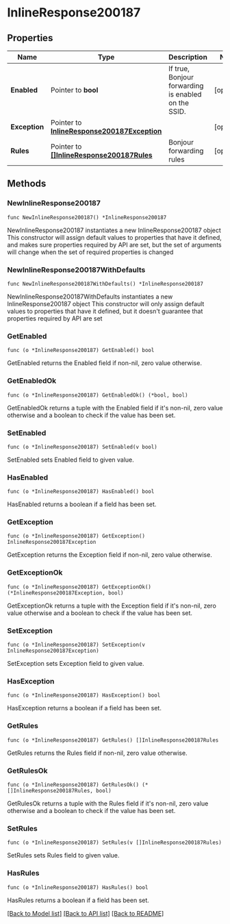 # InlineResponse200187

## Properties

Name | Type | Description | Notes
------------ | ------------- | ------------- | -------------
**Enabled** | Pointer to **bool** | If true, Bonjour forwarding is enabled on the SSID. | [optional] 
**Exception** | Pointer to [**InlineResponse200187Exception**](InlineResponse200187Exception.md) |  | [optional] 
**Rules** | Pointer to [**[]InlineResponse200187Rules**](InlineResponse200187Rules.md) | Bonjour forwarding rules | [optional] 

## Methods

### NewInlineResponse200187

`func NewInlineResponse200187() *InlineResponse200187`

NewInlineResponse200187 instantiates a new InlineResponse200187 object
This constructor will assign default values to properties that have it defined,
and makes sure properties required by API are set, but the set of arguments
will change when the set of required properties is changed

### NewInlineResponse200187WithDefaults

`func NewInlineResponse200187WithDefaults() *InlineResponse200187`

NewInlineResponse200187WithDefaults instantiates a new InlineResponse200187 object
This constructor will only assign default values to properties that have it defined,
but it doesn't guarantee that properties required by API are set

### GetEnabled

`func (o *InlineResponse200187) GetEnabled() bool`

GetEnabled returns the Enabled field if non-nil, zero value otherwise.

### GetEnabledOk

`func (o *InlineResponse200187) GetEnabledOk() (*bool, bool)`

GetEnabledOk returns a tuple with the Enabled field if it's non-nil, zero value otherwise
and a boolean to check if the value has been set.

### SetEnabled

`func (o *InlineResponse200187) SetEnabled(v bool)`

SetEnabled sets Enabled field to given value.

### HasEnabled

`func (o *InlineResponse200187) HasEnabled() bool`

HasEnabled returns a boolean if a field has been set.

### GetException

`func (o *InlineResponse200187) GetException() InlineResponse200187Exception`

GetException returns the Exception field if non-nil, zero value otherwise.

### GetExceptionOk

`func (o *InlineResponse200187) GetExceptionOk() (*InlineResponse200187Exception, bool)`

GetExceptionOk returns a tuple with the Exception field if it's non-nil, zero value otherwise
and a boolean to check if the value has been set.

### SetException

`func (o *InlineResponse200187) SetException(v InlineResponse200187Exception)`

SetException sets Exception field to given value.

### HasException

`func (o *InlineResponse200187) HasException() bool`

HasException returns a boolean if a field has been set.

### GetRules

`func (o *InlineResponse200187) GetRules() []InlineResponse200187Rules`

GetRules returns the Rules field if non-nil, zero value otherwise.

### GetRulesOk

`func (o *InlineResponse200187) GetRulesOk() (*[]InlineResponse200187Rules, bool)`

GetRulesOk returns a tuple with the Rules field if it's non-nil, zero value otherwise
and a boolean to check if the value has been set.

### SetRules

`func (o *InlineResponse200187) SetRules(v []InlineResponse200187Rules)`

SetRules sets Rules field to given value.

### HasRules

`func (o *InlineResponse200187) HasRules() bool`

HasRules returns a boolean if a field has been set.


[[Back to Model list]](../README.md#documentation-for-models) [[Back to API list]](../README.md#documentation-for-api-endpoints) [[Back to README]](../README.md)


